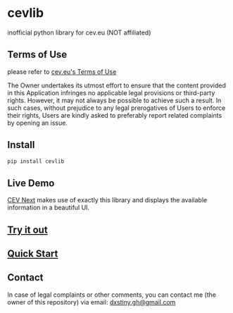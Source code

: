 # cevlib
inofficial python library for cev.eu (NOT affiliated)

## Terms of Use
please refer to [cev.eu's Terms of Use](https://www.cev.eu/terms-of-use/)

The Owner undertakes its utmost effort to ensure that the content provided in this Application infringes no applicable legal provisions or third-party rights. However, it may not always be possible to achieve such a result.
In such cases, without prejudice to any legal prerogatives of Users to enforce their rights, Users are kindly asked to preferably report related complaints by opening an issue.

## Install
```sh
pip install cevlib
```

## Live Demo
[CEV Next](https://cev-next.herokuapp.com/#/) makes use of exactly this library and displays the available information in a beautiful UI.

## [Try it out](https://cev-next.herokuapp.com/#/cevlib/wiki)

## [Quick Start](https://github.com/dxstiny/cevlib/wiki)

## Contact
In case of legal complaints or other comments, you can contact me (the owner of this repository) via email: dxstiny.gh@gmail.com
